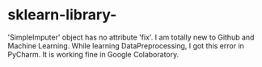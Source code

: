 # sklearn-library-
'SimpleImputer' object has no attribute 'fix'. 
I am totally new to Github and Machine Learning. 
While learning DataPreprocessing, I got this error in PyCharm. It is working fine in Google Colaboratory.
